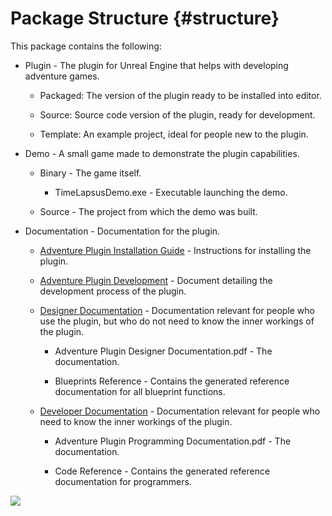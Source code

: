 # Package Structure {#structure}

This package contains the following:

* Plugin - The plugin for Unreal Engine that helps with developing adventure games.

    * Packaged: The version of the plugin ready to be installed into editor.

    * Source: Source code version of the plugin, ready for development.

    * Template: An example project, ideal for people new to the plugin.

* Demo - A small game made to demonstrate the plugin capabilities.

    * Binary - The game itself.

        * TimeLapsusDemo.exe - Executable launching the demo.

    * Source - The project from which the demo was built.

* Documentation - Documentation for the plugin.

    * [Adventure Plugin Installation Guide](installation.html) - Instructions for installing the plugin.

    * [Adventure Plugin Development](development.html) - Document detailing the development process of the plugin.

    * [Designer Documentation](designer.html) - Documentation relevant for people who use the plugin, but who do not need to know the inner workings of the plugin.

        * Adventure Plugin Designer Documentation.pdf - The documentation.

        * Blueprints Reference - Contains the generated reference documentation for all blueprint functions.

    * [Developer Documentation](programming.html) - Documentation relevant for people who need to know the inner workings of the plugin.

        * Adventure Plugin Programming Documentation.pdf - The documentation.

        * Code Reference - Contains the generated reference documentation for programmers.

![](logo_512.png)